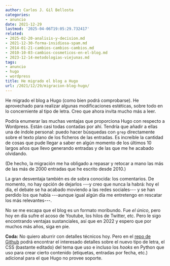 ```yaml
---
author: Carlos J. Gil Bellosta
categories:
- anuncio
date: 2021-12-29
lastmod: '2025-04-06T19:05:29.732417'
related:
- 2025-02-20-analisis-y-decision.md
- 2021-12-30-forma-insidiosa-spam.md
- 2014-01-21-cambios-cambios-cambios.md
- 2010-10-03-cambios-cosmeticos-en-el-blog.md
- 2023-12-14-metodologias-viejunas.md
tags:
- anuncio
- hugo
- wordpress
title: He migrado el blog a Hugo
url: /2021/12/29/migracion-blog-hugo/
---
```


He migrado el blog a Hugo (como bien podrá comprobarse). He aprovechado para realizar algunas modificaciones estéticas, sobre todo en lo concerniente al tipo de letra. Creo que ahora invita mucho más a leer.

Podría enumerar las muchas ventajas que proporciona Hugo con respecto a Wordpress. Están casi todas contadas por ahí. Tendría que añadir a ellas una de índole personal: puedo hacer búsquedas con `grep` directamente sobre el texto plano de los ficheros de las entradas. Es increíble la cantidad de cosas que pude llegar a saber en algún momento de los últimos 10 largos años que llevo generando entradas y de las que me he acabado olvidando.

(De hecho, la migración me ha obligado a repasar y retocar a mano las más de las más de 2000 entradas que he escrito desde 2010.)

La gran desventaja también es de sobra conocida: los comentarios. De momento, no hay opción de dejarlos ---y creo que nunca la habrá: hoy el día, el debate se ha acabado moviendo a las redes sociales--- y se han perdido los que había ---aunque igual algún día me entretengo en rescatar los más relevantes---.

No se me escapa que el blog es un formato moribundo. Fue _el único_, pero hoy en día sufre el acoso de Youtube, los hilos de Twitter, etc. Pero le sigo encontrando ventajas sustanciales, así que en 2022 y espero que por muchos más años, siga en pie.

**Coda:** No quiero aburrir con detalles técnicos hoy. Pero en el [repo de Github](https://github.com/cjgb/datanalytics) podrá encontrar el interesado detalles sobre el nuevo tipo de letra, el CSS (bastante editado) del tema que uso e incluso los _hooks_ en Python que uso para crear cierto contenido (etiquetas, entradas por fecha, etc.) adicional para el que Hugo no provee soporte.